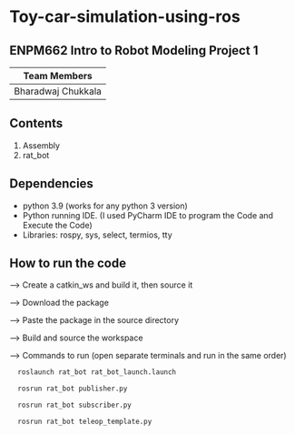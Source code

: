 # Toy-car-simulation-using-ros

## ENPM662 Intro to Robot Modeling Project 1

|Team Members
|--
|Bharadwaj Chukkala

## Contents
1. Assembly
2. rat_bot

## Dependencies
- python 3.9 (works for any python 3 version)
- Python running IDE. (I used PyCharm IDE to program the Code and Execute the Code)
- Libraries: rospy, sys, select, termios, tty

## How to run the code
--> Create a catkin_ws and build it, then source it

--> Download the package

--> Paste the package in the source directory

--> Build and source the workspace

--> Commands to run (open separate terminals and run in the same order)
```bash
  roslaunch rat_bot rat_bot_launch.launch
```
```bash
  rosrun rat_bot publisher.py
```
```bash
  rosrun rat_bot subscriber.py
```
```bash
  rosrun rat_bot teleop_template.py
```

